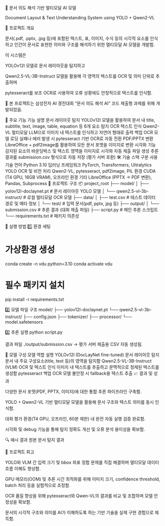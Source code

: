 🧠 문서 의도 해석 기반 멀티모달 AI 모델

Document Layout & Text Understanding System using YOLO + Qwen2-VL

📘 프로젝트 개요

문서(.pdf, .pptx, .jpg 등)에 포함된 텍스트, 표, 이미지, 수식 등의 시각적 요소를 인식하고
인간이 문서로 표현한 의미와 구조를 해석하기 위한 멀티모달 AI 모델을 개발함.

이 시스템은

YOLOv12l 모델로 문서 레이아웃을 탐지하고

Qwen2.5-VL-3B-Instruct 모델을 활용해 각 영역의 텍스트를 OCR 및 의미 단위로 추출하며

pytesseract를 보조 OCR로 사용하여 오류 상황에도 안정적으로 텍스트를 인식함.

📁 본 프로젝트는 삼성전자 AI 경진대회 “문서 의도 해석 AI” 코드 제출형 과제를 위해 개발되었음.

🧩 주요 기능
기능	설명
문서 레이아웃 탐지	YOLOv12l 모델을 활용하여 문서 내 title, subtitle, text, image, table, equation 등 6개 요소 탐지
OCR 텍스트 인식	Qwen2-VL 멀티모달 LLM으로 이미지 내 텍스트를 인식하고 자연어 형태로 출력
백업 OCR	모델 로딩 실패나 에러 발생 시 pytesseract 기반 OCR로 자동 전환
PDF/PPTX 변환	LibreOffice + pdf2image를 활용하여 모든 문서 포맷을 이미지로 변환
시각화 기능	감지된 요소의 바운딩박스 및 텍스트 영역을 이미지로 시각화
자동 제출 파일 생성	추론 결과를 submission.csv 형식으로 자동 저장 (평가 서버 호환)
🛠️ 기술 스택
구분	사용 기술
언어	Python 3.10
딥러닝 프레임워크	PyTorch, Transformers, Ultralytics YOLO
OCR 및 비전 처리	Qwen2-VL, pytesseract, pdf2image, PIL
환경	CUDA (T4 GPU, 16GB VRAM), 오프라인 환경
기타	LibreOffice (PPTX → PDF 변환), Pandas, Subprocess
📂 프로젝트 구조
📦 project_root
├── model/
│   ├── yolov12l-doclaynet.pt           # 문서 레이아웃 YOLO 모델
│   └── qwen2.5-vl-3b-instruct/         # 로컬 멀티모달 OCR 모델
├── data/
│   ├── test.csv                        # 테스트 데이터 경로 및 메타 정보
│   └── test/                           # 입력 문서(pdf, pptx, jpg 등)
├── output/
│   └── submission.csv                  # 추론 결과 (대회 제출 파일)
├── script.py                            # 메인 추론 스크립트
└── requirements.txt                     # 패키지 의존성

🚀 실행 방법
1️⃣ 환경 세팅
# 가상환경 생성
conda create -n vdu python=3.10
conda activate vdu

# 필수 패키지 설치
pip install -r requirements.txt

2️⃣ 모델 파일 구조
model/
 ├── yolov12l-doclaynet.pt
 └── qwen2.5-vl-3b-instruct/
      ├── config.json
      ├── tokenizer/
      ├── processor/
      └── model.safetensors

3️⃣ 추론 실행
python script.py


결과 파일
./output/submission.csv
→ 평가 서버 제출용 CSV 자동 생성됨.

🧠 모델 구성
모델	역할	설명
YOLOv12l (DocLayNet fine-tuned)	문서 레이아웃 탐지	문서 내 주요 구성요소(title, text 등)의 영역을 탐지함
Qwen2.5-VL-3B-Instruct (VLM)	OCR 및 텍스트 인식	이미지 내 텍스트를 추출하고 문맥적으로 정제된 텍스트를 생성함
pytesseract	백업 OCR	모델 불안정 시 fallback용 텍스트 추출
📈 결과 및 성과

다양한 문서 포맷(PDF, PPTX, 이미지)에 대한 통합 추론 파이프라인 구축함.

YOLO + Qwen2-VL 기반 멀티모달 모델을 활용해 문서 구조와 텍스트 의미를 동시 인식함.

대회 평가 환경(T4 GPU, 오프라인, 60분 제한) 내 완전 자동 실행 검증 완료함.

시각화 및 debug 기능을 통해 탐지 정확도 개선 및 오류 분석 용이성을 확보함.

🔍 예시 결과
원본 문서	탐지 결과

	
💬 프로젝트 회고

YOLO와 VLM 간 입력 크기 및 bbox 좌표 정합 문제를 직접 해결하며 멀티모달 데이터 흐름 이해도 향상함.

GPU 메모리(OOM) 및 추론 시간 최적화를 위해 이미지 크기, confidence threshold, batch 처리 등을 실험적으로 조정함.

OCR 품질 향상을 위해 pytesseract와 Qwen-VL의 결과를 비교 및 조합하며 모델 안정성을 확보함.

문서의 시각적 구조와 의미를 AI가 이해하도록 하는 기반 기술을 실제 구현 경험으로 체득함.
